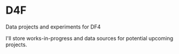 # D4F
Data projects and experiments for DF4

I'll store works-in-progress and data sources for potential upcoming projects.
